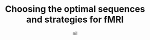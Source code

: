 ---
title: "Choosing the optimal sequences and strategies for fMRI"
project_id: 
date: nil
conference_id: ""
presenters:
   - peter_bandettini
summary: "<p>APA-fMRI Workshop, San Diego, CA</p>"
file: /assets/presentations/T94.ppt
filename: T94.ppt
layout: presentation
---